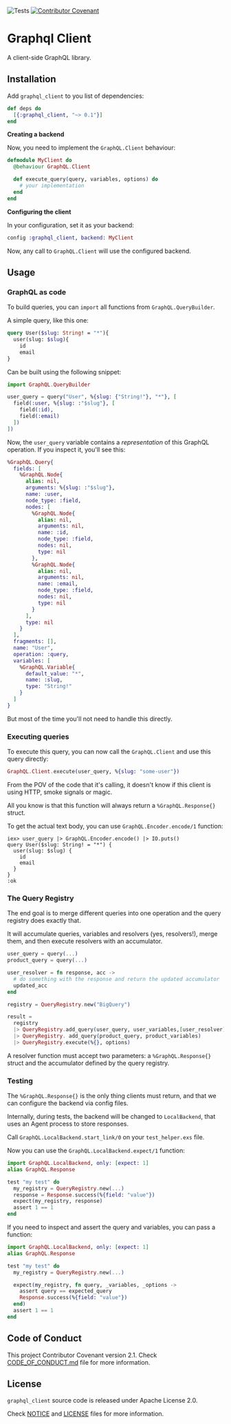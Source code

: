 ![Tests](https://github.com/TheRealReal/graphql_client/actions/workflows/ci.yml/badge.svg)
[![Contributor Covenant](https://img.shields.io/badge/Contributor%20Covenant-2.1-4baaaa.svg)](CODE_OF_CONDUCT.md)

# Graphql Client

A client-side GraphQL library.

## Installation

Add `graphql_client` to you list of dependencies:

```elixir
def deps do
  [{:graphql_client, "~> 0.1"}]
end
```

**Creating a backend**

Now, you need to implement the `GraphQL.Client` behaviour:

```elixir
defmodule MyClient do
  @behaviour GraphQL.Client

  def execute_query(query, variables, options) do
    # your implementation
  end
end
```

**Configuring the client**

In your configuration, set it as your backend:

```elixir
config :graphql_client, backend: MyClient
```

Now, any call to `GraphQL.Client` will use the configured backend.

## Usage
### GraphQL as code

To build queries, you can `import` all functions from `GraphQL.QueryBuilder`.

A simple query, like this one:

```graphql
query User($slug: String! = "*"){
  user(slug: $slug){
    id
    email
}
```

Can be built using the following snippet:

```elixir
import GraphQL.QueryBuilder

user_query = query("User", %{slug: {"String!"}, "*"}, [
  field(:user, %{slug: :"$slug"}, [
    field(:id),
    field(:email)
  ])
])
```

Now, the `user_query` variable contains a _representation_ of this GraphQL operation. If you inspect it, you'll see this:

```elixir
%GraphQL.Query{
  fields: [
    %GraphQL.Node{
      alias: nil,
      arguments: %{slug: :"$slug"},
      name: :user,
      node_type: :field,
      nodes: [
        %GraphQL.Node{
          alias: nil,
          arguments: nil,
          name: :id,
          node_type: :field,
          nodes: nil,
          type: nil
        },
        %GraphQL.Node{
          alias: nil,
          arguments: nil,
          name: :email,
          node_type: :field,
          nodes: nil,
          type: nil
        }
      ],
      type: nil
    }
  ],
  fragments: [],
  name: "User",
  operation: :query,
  variables: [
    %GraphQL.Variable{
      default_value: "*",
      name: :slug,
      type: "String!"
    }
  ]
}
```

But most of the time you'll not need to handle this directly.


### Executing queries

To execute this query, you can now call the `GraphQL.Client` and use this query directly:

```elixir
GraphQL.Client.execute(user_query, %{slug: "some-user"})
```

From the POV of the code that it's calling, it doesn't know if this client is using HTTP, smoke signals or magic.

All you know is that this function will always return a `%GraphQL.Response{}` struct.


To get the actual text body, you can use `GraphQL.Encoder.encode/1` function:

```
iex> user_query |> GraphQL.Encoder.encode() |> IO.puts()
query User($slug: String! = "*") {
  user(slug: $slug) {
    id
    email
  }
}
:ok
```

### The Query Registry

The end goal is to merge different queries into one operation and the query registry does exactly that.

It will accumulate queries, variables and resolvers (yes, resolvers!), merge them, and then execute resolvers with an accumulator.

```elixir
user_query = query(...)
product_query = query(...)

user_resolver = fn response, acc ->
  # do something with the response and return the updated accumulator
  updated_acc
end

registry = QueryRegistry.new("BigQuery")

result = 
  registry
  |> QueryRegistry.add_query(user_query, user_variables,[user_resolver])
  |> QueryRegistry. add_query(product_query, product_variables)
  |> QueryRegistry.execute(%{}, options)

```

A resolver function must accept two parameters: a `%GraphQL.Response{}` struct and the accumulator defined by the query registry.

### Testing

The `%GraphQL.Response{}` is the only thing clients must return, and that we can configure the backend via config files.

Internally, during tests, the backend will be changed to `LocalBackend`, that uses an Agent process to store responses.

Call `GraphQL.LocalBackend.start_link/0` on your `test_helper.exs` file.

Now you can use the `GraphQL.LocalBackend.expect/1` function:

```elixir
import GraphQL.LocalBackend, only: [expect: 1]
alias GraphQL.Response

test "my test" do
  my_registry = QueryRegistry.new(...)
  response = Response.success(%{field: "value"})
  expect(my_registry, response)
  assert 1 == 1
end
```

If you need to inspect and assert the query and variables, you can pass a function:

```elixir
import GraphQL.LocalBackend, only: [expect: 1]
alias GraphQL.Response

test "my test" do
  my_registry = QueryRegistry.new(...)

  expect(my_registry, fn query, _variables, _options ->
    assert query == expected_query
    Response.success(%{field: "value"})
  end)
  assert 1 == 1
end
```

## Code of Conduct

This project  Contributor Covenant version 2.1. Check [CODE_OF_CONDUCT.md](/CODE_OF_CONDUCT.md) file for more information.

## License

`graphql_client` source code is released under Apache License 2.0.

Check [NOTICE](/NOTICE) and [LICENSE](/LICENSE) files for more information.
